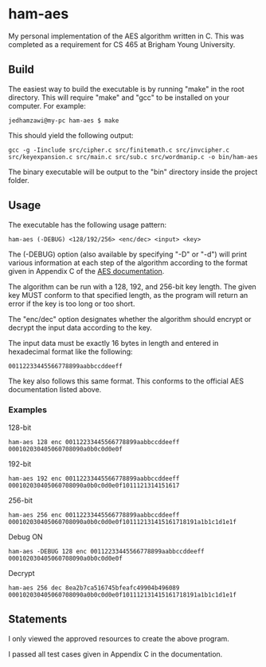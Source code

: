 # ham-aes

My personal implementation of the AES algorithm written in C. This was completed as a requirement for CS 465 at Brigham Young University.

## Build

The easiest way to build the executable is by running "make" in the root directory. This will require "make" and "gcc" to be installed on your computer. For example:

    jedhamzawi@my-pc ham-aes $ make

This should yield the following output:

    gcc -g -Iinclude src/cipher.c src/finitemath.c src/invcipher.c src/keyexpansion.c src/main.c src/sub.c src/wordmanip.c -o bin/ham-aes 

The binary executable will be output to the "bin" directory inside the project folder.

## Usage
The executable has the following usage pattern:

    ham-aes (-DEBUG) <128/192/256> <enc/dec> <input> <key>

The (-DEBUG) option (also available by specifying "-D" or "-d") will print various information at each step of the algorithm according to the format given in Appendix C of the [AES documentation](https://nvlpubs.nist.gov/nistpubs/fips/nist.fips.197.pdf).

The algorithm can be run with a 128, 192, and 256-bit key length. The given key MUST conform to that specified length, as the program will return an error if the key is too long or too short.

The "enc/dec" option designates whether the algorithm should encrypt or decrypt the input data according to the key.

The input data must be exactly 16 bytes in length and entered in hexadecimal format like the following:

    00112233445566778899aabbccddeeff

The key also follows this same format. This conforms to the official AES documentation listed above.

### Examples

128-bit

    ham-aes 128 enc 00112233445566778899aabbccddeeff 000102030405060708090a0b0c0d0e0f

192-bit

    ham-aes 192 enc 00112233445566778899aabbccddeeff 000102030405060708090a0b0c0d0e0f1011121314151617
    
256-bit

    ham-aes 256 enc 00112233445566778899aabbccddeeff 000102030405060708090a0b0c0d0e0f101112131415161718191a1b1c1d1e1f

Debug ON

    ham-aes -DEBUG 128 enc 00112233445566778899aabbccddeeff 000102030405060708090a0b0c0d0e0f

Decrypt

    ham-aes 256 dec 8ea2b7ca516745bfeafc49904b496089 000102030405060708090a0b0c0d0e0f101112131415161718191a1b1c1d1e1f

## Statements

I only viewed the approved resources to create the above program.

I passed all test cases given in Appendix C in the documentation.
